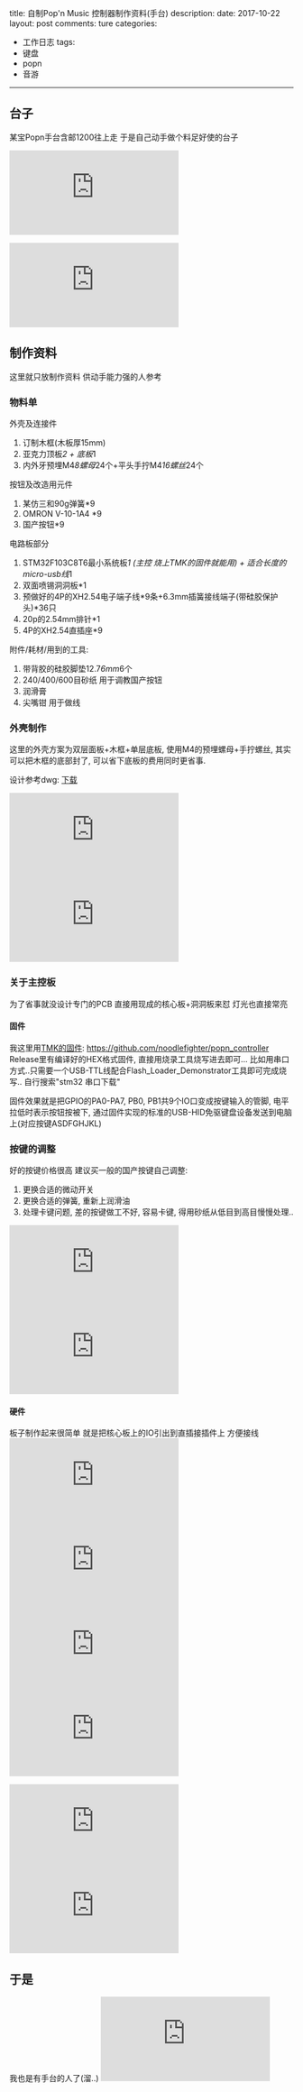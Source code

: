 title: 自制Pop'n Music 控制器制作资料(手台)
description: 
date: 2017-10-22
layout: post
comments: ture
categories:
- 工作日志
tags: 
- 键盘
- popn
- 音游
---

## 台子

某宝Popn手台含邮1200往上走 于是自己动手做个料足好使的台子

<!--more-->

![IMG_20170930_222520.jpg](http://lolipan.noodlefighter.com/index.php?user/publicLink&fid=8023Z_OUqy0U_FNbRaoI0EeWGvni9YnlzcbRAvW5JsLGuwwjv9oWgc6SaCAvreM_1tQMA1LU_-S4OxBMTUCRxOkogdLgs4mtmXQiYZgEAMx3_sRFkkE8EVAblFNmmeNZXt8&file_name=/IMG_20170930_222520.jpg)

![IMG_20170930_222436.jpg](http://lolipan.noodlefighter.com/index.php?user/publicLink&fid=6287HPuX_p5x8qDRr-ZTR4zWuzTIBq0Zn_GbdYgNUxiH-JXbQ2hZGM1Q-YkuEC8ymJoYAAMaTc3ihDgCntzyg5f50h9BLhrd3iSlYAkjxCn9xgsTCE0ZSc4YaAUreJp5ZRA&file_name=/IMG_20170930_222436.jpg)

## 制作资料

这里就只放制作资料 供动手能力强的人参考

### 物料单
外壳及连接件 
1. 订制木框(木板厚15mm)
2. 亚克力顶板*2 + 底板*1
3. 内外牙预埋M4*8螺母*24个+平头手拧M4*16螺丝*24个

按钮及改造用元件
1. 某仿三和90g弹簧*9
2. OMRON V-10-1A4 *9
3. 国产按钮*9

电路板部分
1. STM32F103C8T6最小系统板*1 (主控 烧上TMK的固件就能用) + 适合长度的micro-usb线*1
2. 双面喷锡洞洞板*1
3. 预做好的4P的XH2.54电子端子线*9条+6.3mm插簧接线端子(带硅胶保护头)*36只
4. 20p的2.54mm排针*1
5. 4P的XH2.54直插座*9

附件/耗材/用到的工具:
1. 带背胶的硅胶脚垫12.7*6mm*6个
2. 240/400/600目砂纸 用于调教国产按钮
3. 润滑膏
4. 尖嘴钳 用于做线

### 外壳制作
这里的外壳方案为双层面板+木框+单层底板, 使用M4的预埋螺母+手拧螺丝, 其实可以把木框的底部封了, 可以省下底板的费用同时更省事.

设计参考dwg: [下载](../i/log_popn_music_controller/shell_recover.zip)

![IMG_20170930_122727.jpg](http://lolipan.noodlefighter.com/index.php?user/publicLink&fid=e37ezUG0P-hWCupc1-la2qi8rMzVGcjZIQdSeZospeu8bFer7p90qeE7Tv6kpoofYPFryyfDrwC75AchphMU0vDnwVnxJbqjoLQbyAcXEZDmlFaB8bhpHxSLSrdGHQe_hJQ&file_name=/IMG_20170930_122727.jpg)![IMG_20170930_124903.jpg](http://lolipan.noodlefighter.com/index.php?user/publicLink&fid=af16t4svKw1nCPrQd3IreyHyFJY7e49wdwbjL1mf4N4pifrkOmpaRPvjEJL8svarqB8SbCsGDVRynYWMUOJvGtK4BXI0XO4_FGI-xe-D6xvCIF3OTXNfQr3gsqEn7m4cxNA&file_name=/IMG_20170930_124903.jpg)

### 关于主控板
为了省事就没设计专门的PCB 直接用现成的核心板+洞洞板来怼 灯光也直接常亮

#### 固件
我这里用[TMK的固件](https://github.com/tmk/tmk_keyboard/tree/master/tmk_core):
https://github.com/noodlefighter/popn_controller
Release里有编译好的HEX格式固件, 直接用烧录工具烧写进去即可...
比如用串口方式..只需要一个USB-TTL线配合Flash_Loader_Demonstrator工具即可完成烧写.. 自行搜索"stm32 串口下载"

固件效果就是把GPIO的PA0-PA7, PB0, PB1共9个IO口变成按键输入的管脚, 电平拉低时表示按钮按被下, 通过固件实现的标准的USB-HID免驱键盘设备发送到电脑上(对应按键ASDFGHJKL)

### 按键的调整
好的按键价格很高 建议买一般的国产按键自己调整:
1. 更换合适的微动开关
2. 更换合适的弹簧, 重新上润滑油
3. 处理卡键问题, 差的按键做工不好, 容易卡键, 得用砂纸从低目到高目慢慢处理..

![IMG_20170827_143440.jpg](http://lolipan.noodlefighter.com/index.php?user/publicLink&fid=fb0787OkqyKWEvcf2GE_y0Q2uq3qKFBmt05D2VVfpZFglUjmHZKPb2-rdQ5ZR6ECG-kJ6yp_zxKyJsryHY88tdtZd8kCe-L0Y3R1tix_kRoYomSLu-azElRjQiUI25XQAnE&file_name=/IMG_20170827_143440.jpg)
![IMG_20170827_140653.jpg](http://lolipan.noodlefighter.com/index.php?user/publicLink&fid=7b3aR7PiUOjq69T5TBP5hcZbgNWdhF_xodDyGipJ7F9LUp8ljg3PKUOvOxhBfcXndh28nFisz1HylNZuaCBHOwXa9gqGen5ybDEI5ivzH6XwLJA4mHMN2tFRSvcbPKMBZdo&file_name=/IMG_20170827_140653.jpg)


#### 硬件
板子制作起来很简单 就是把核心板上的IO引出到直插接插件上 方便接线
![IMG_20170910_125356.jpg](http://lolipan.noodlefighter.com/index.php?user/publicLink&fid=fa05FQCRuCWm2hPeweeE-hlOuUv5GSDvkduVp09XUbXX6ozV5Is39E1LkFTjszPEJlrNoarwXNvFEkOvtUF0nnZrF7gEsT5yDiF_hMokBJWS4IM76-8A6qInOHXAmRXcy8c&file_name=/IMG_20170910_125356.jpg)
![IMG_20170910_142908.jpg](http://lolipan.noodlefighter.com/index.php?user/publicLink&fid=5fe6YeMidz4lmuMmy3aBYmBDNiXg4ABQ6NiKCPKtDqnogrndcl-t8sQv8QCz5LNCtpTxNiWfSJYBoOhnrZIG7G6ib-BIr1encnv5d5Ffk1nHN-tirAjinCMIb3Yly7C4AmQ&file_name=/IMG_20170910_142908.jpg)
![IMG_20170910_142122.jpg](http://lolipan.noodlefighter.com/index.php?user/publicLink&fid=cb20cC-XGvsAzWMEDT7b_2gkCreARRaIOY2v-psgNka7GBW9kPjVqTeNnH4STHfBoZ8E9nGlIlntS3Ya-bntHAh9ebad1uoEqtVSPVu5Sz7rZ19-yzDkYj6zUIJs9qBFJhQ&file_name=/IMG_20170910_142122.jpg)
![IMG20170910175610.jpg](http://lolipan.noodlefighter.com/index.php?user/publicLink&fid=8380ufprSFImHfEvIu0ME_3bkdMGD3n4Zp4LBS7EQ-X-p_Akser8PfiezkSV-hf6cixdoDX5ZgxFNt2XiIKVy-L5dublAj9rpwtVKexHRoyvWZ8f9HksKfCfNdUsUJwv&file_name=/IMG20170910175610.jpg)

![IMG_20170910_175048.jpg](http://lolipan.noodlefighter.com/index.php?user/publicLink&fid=e311o_1CNmGlPaKlYRO9TUD09yBk7hoQrM4iLFpPqUyuiq3TPmfWYnsnQIZHopeoxHZQcBBDWRMbSWv6O0HSH_x2QSCT1ZL-2lAgfdewauuY4JFUb1sD3JlBraVHeRplkvs&file_name=/IMG_20170910_175048.jpg)
![IMG_20170930_220102.jpg](http://lolipan.noodlefighter.com/index.php?user/publicLink&fid=8684MC4ngIeXf7bySvc5TL1zAT92ZFX1qF5r6ALjMZ-ccAqutCNka2h-H1amQNiVog5EuptY2iELGoekKvCFvVm1dt45vx22tZGkz-qbf6wZRR3de6IqQu53asulsmKpa3o&file_name=/IMG_20170930_220102.jpg)


## 于是
我也是有手台的人了(溜..)
![IMG20170924000132.jpg](http://lolipan.noodlefighter.com/index.php?user/publicLink&fid=93a0to7nhqc6pwm2dGjNDiT2jsAXvi5jUa6RhM1-KL-UUbxVRjjUAQW8skyxfI3Y3VSYqJfn1Da_pBtAjrq3XNQBU1NqW624TP1qBaU5zTaTIjy-rsz7RJpbaliBnLfA&file_name=/IMG20170924000132.jpg)
